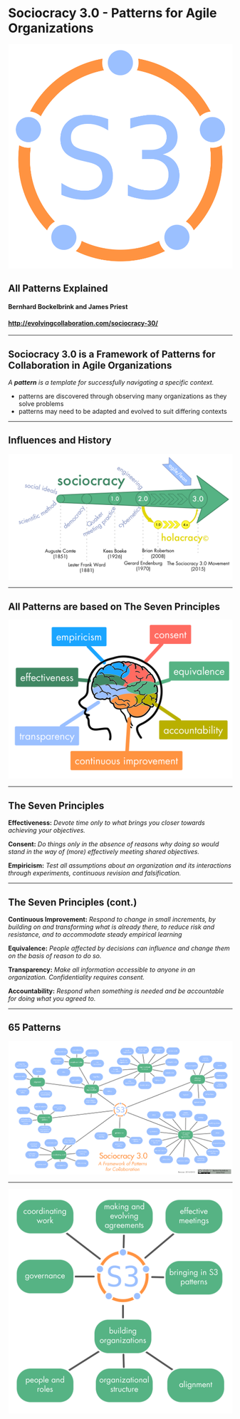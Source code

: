 # Sociocracy 3.0 - Patterns for Agile Organizations

![fit](img/general/logo.png)

## All Patterns Explained

#### Bernhard Bockelbrink and James Priest
#### <http://evolvingcollaboration.com/sociocracy-30/>

---

## Sociocracy 3.0 is a Framework of Patterns for Collaboration in Agile Organizations

_A **pattern** is a template for successfully navigating a specific context._

* patterns are discovered through observing many organizations as they solve problems
* patterns may need to be adapted and evolved to suit differing contexts

---

## Influences and History

![inline, fit](img/general/history.png)

---

## All Patterns are based on The Seven Principles

![inline,fit](img/general/s3-principles.png)

---

## The Seven Principles


**Effectiveness:** *Devote time only to what brings you closer towards achieving your objectives.*


**Consent:** *Do things only in the absence of reasons why doing so would stand in the way of (more) effectively meeting shared objectives.*

**Empiricism:** *Test all assumptions about an organization and its interactions through experiments, continuous revision and falsification.*

---

## The Seven Principles (cont.)

**Continuous Improvement:** *Respond to change in small increments, by building on and transforming what is already there, to reduce risk and resistance, and to accommodate steady empirical learning*

**Equivalence:** *People affected by decisions can influence and change them on the basis of reason to do so.*

**Transparency:** *Make all information accessible to anyone in an organization. Confidentiality requires consent.*

**Accountability:** *Respond when something is needed and be accountable for doing what you agreed to.*

---

## 65 Patterns

![inline,fit](img/general/s3-patterns-map.png)

---

![inline,fit](img/general/s3-pattern-groups.png)
